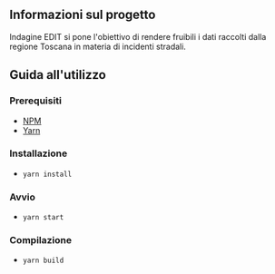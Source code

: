 ## Informazioni sul progetto
Indagine EDIT si pone l'obiettivo di rendere fruibili i dati raccolti dalla regione Toscana in materia di incidenti stradali.
## Guida all'utilizzo

### Prerequisiti

- [NPM](https://github.com/npm/npm)
- [Yarn](https://github.com/yarnpkg/yarn)
### Installazione

- `yarn install`

### Avvio

- `yarn start`

### Compilazione

- `yarn build`